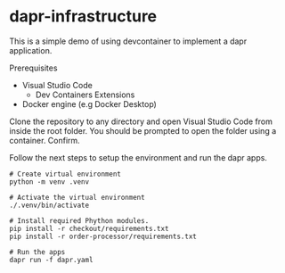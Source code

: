# dapr-infrastructure

This is a simple demo of using devcontainer to implement a dapr application.

Prerequisites
- Visual Studio Code
  - Dev Containers Extensions
- Docker engine (e.g Docker Desktop)


Clone the repository to any directory and open Visual Studio Code from inside the root folder. You should be prompted to open the folder using a container. Confirm.

Follow the next steps to setup the environment and run the dapr apps.

```
# Create virtual environment
python -m venv .venv

# Activate the virtual environment
./.venv/bin/activate

# Install required Phython modules.
pip install -r checkout/requirements.txt
pip install -r order-processor/requirements.txt

# Run the apps
dapr run -f dapr.yaml
```